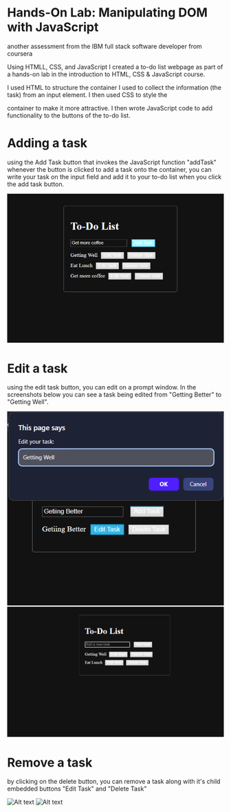 # Hands-On Lab: Manipulating DOM with JavaScript
 another assessment from the IBM full stack software developer from coursera

Using HTMLL, CSS, and JavaScript I created a to-do list webpage as part of a hands-on lab in the introduction to HTML, CSS & JavaScript course.

I used HTML to structure the container I used to collect the information (the task) from an input element. I then used CSS to style the <div> container to make it more attractive. I then wrote JavaScript code to add functionality to the buttons of the to-do list.

# Adding a task

using the Add Task button that invokes the JavaScript function "addTask" whenever the button is clicked to add a task onto the container, you can write your task on the input field and add it to your to-do list when you click the add task button.

![Alt text](screenshots/Add_Display.png)

# Edit a task

using the edit task button, you can edit on a prompt window. In the screenshots below you can see a  task being edited from "Getting Better" to "Getting Well".

![Alt text](screenshots/Edit_Initial.png)
![Alt text](screenshots/Edit_Display.png)


# Remove a task

by clicking on the delete button, you can remove a task along with it's child embedded buttons "Edit Task" and "Delete Task"

![Alt text](screenshots/.png)
![Alt text](screenshots/.png)

